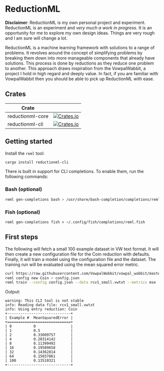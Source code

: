 # ReductionML

**Disclaimer**: ReductionML is my own personal project and experiment. ReductionML is an experiment and *very much a work in progress*. It is an opportunity for me to explore my own design ideas. Things are very rough and I am sure will change a lot.

ReductionML is a machine learning framework with solutions to a range of problems. It revolves around the concept of simplifying problems by breaking them down into more manageable components that already have solutions. This process is done by reductions as they reduce one problem to another. This approach draws inspiration from the VowpalWabbit, a project I hold in high regard and deeply value. In fact, if you are familiar with VowpalWabbit then you should be able to pick up ReductionML with ease.

## Crates

| Crate |  |
| --- | --- |
| reductionml-core | [![Crates.io](https://img.shields.io/crates/v/reductionml-core)](https://crates.io/crates/reductionml-core) |
| reductionml-cli | [![Crates.io](https://img.shields.io/crates/v/reductionml-cli)](https://crates.io/crates/reductionml-cli) |

## Getting started

Install the `reml` tool:
```sh
cargo install reductionml-cli
```

There is built in support for CLI completions. To enable them, run the following commands:
### Bash (optional)

```sh
reml gen-completions bash > /usr/share/bash-completion/completions/reml
```

### Fish (optional)

```fish
reml gen-completions fish > ~/.config/fish/completions/reml.fish
```

## First steps

The following will fetch a small 100 example dataset in VW text format. It will then create a new configuration file for the Coin reduction with defaults. Finally, it will train a model using the configuration file and the dataset. The training run will be evaluated using the mean squared error metric.

```sh
curl https://raw.githubusercontent.com/VowpalWabbit/vowpal_wabbit/master/test/test-sets/0001.dat > rcv1_small.vwtxt
reml config new Coin > config.json
reml train --config config.json --data rcv1_small.vwtxt --metrics mse
```

Output:
```
warning: This CLI tool is not stable
info: Reading data file: rcv1_small.vwtxt
info: Using entry reduction: Coin
+-----------------------------+
| Example #  MeanSquaredError |
+=============================+
| 0          0                |
| 1          0.5              |
| 2          0.33609757       |
| 4          0.20314142       |
| 8          0.11399492       |
| 16         0.19589658       |
| 32         0.14362814       |
| 64         0.15037861       |
| 100        0.13510321       |
+-----------------------------+
```
